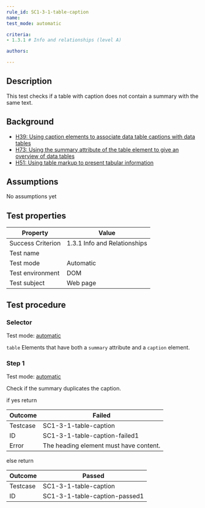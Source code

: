 ```yaml
---
rule_id: SC1-3-1-table-caption
name: 
test_mode: automatic

criteria:
- 1.3.1 # Info and relationships (level A)

authors:

---
```


## Description

This test checks if a table with caption does not contain a summary with the same text.

## Background

- [H39: Using caption elements to associate data table captions with data tables](http://www.w3.org/TR/WCAG20-TECHS/H39.html)
- [H73: Using the summary attribute of the table element to give an overview of data tables](http://www.w3.org/TR/2015/NOTE-WCAG20-TECHS-20150226/H73.html)
- [H51: Using table markup to present tabular information](http://www.w3.org/TR/2015/NOTE-WCAG20-TECHS-20150226/H51.html)

## Assumptions

No assumptions yet

## Test properties

| Property          | Value
|-------------------|----
| Success Criterion | 1.3.1 Info and Relationships
| Test name         |
| Test mode         | Automatic
| Test environment  | DOM
| Test subject      | Web page

## Test procedure

### Selector

Test mode: [automatic][AUTO]

`table` Elements that have both a `summary` attribute and a `caption` element.

### Step 1

Test mode: [automatic][AUTO]

Check if the summary duplicates the caption.

if yes return

| Outcome  | Failed
|----------|-----
| Testcase | SC1-3-1-table-caption
| ID       | SC1-3-1-table-caption-failed1
| Error    | The heading element must have content.

else return

| Outcome  | Passed
|----------|-----
| Testcase | SC1-3-1-table-caption
| ID       | SC1-3-1-table-caption-passed1

[AUTO]: ../pages/test-modes.html#automatic
[MANUAL]: ../pages/test-modes.html#manual